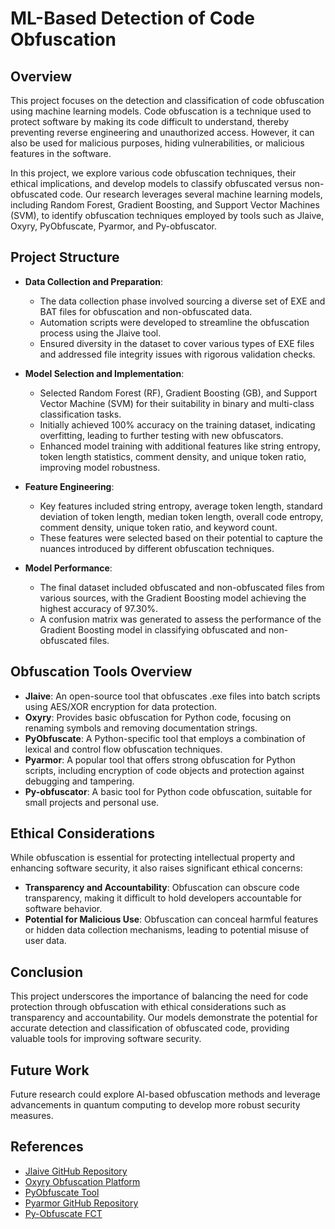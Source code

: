 # ML-Based Detection of Code Obfuscation

## Overview

This project focuses on the detection and classification of code obfuscation using machine learning models. Code obfuscation is a technique used to protect software by making its code difficult to understand, thereby preventing reverse engineering and unauthorized access. However, it can also be used for malicious purposes, hiding vulnerabilities, or malicious features in the software.

In this project, we explore various code obfuscation techniques, their ethical implications, and develop models to classify obfuscated versus non-obfuscated code. Our research leverages several machine learning models, including Random Forest, Gradient Boosting, and Support Vector Machines (SVM), to identify obfuscation techniques employed by tools such as Jlaive, Oxyry, PyObfuscate, Pyarmor, and Py-obfuscator.

## Project Structure

- **Data Collection and Preparation**: 
  - The data collection phase involved sourcing a diverse set of EXE and BAT files for obfuscation and non-obfuscated data.
  - Automation scripts were developed to streamline the obfuscation process using the Jlaive tool.
  - Ensured diversity in the dataset to cover various types of EXE files and addressed file integrity issues with rigorous validation checks.

- **Model Selection and Implementation**:
  - Selected Random Forest (RF), Gradient Boosting (GB), and Support Vector Machine (SVM) for their suitability in binary and multi-class classification tasks.
  - Initially achieved 100% accuracy on the training dataset, indicating overfitting, leading to further testing with new obfuscators.
  - Enhanced model training with additional features like string entropy, token length statistics, comment density, and unique token ratio, improving model robustness.

- **Feature Engineering**:
  - Key features included string entropy, average token length, standard deviation of token length, median token length, overall code entropy, comment density, unique token ratio, and keyword count.
  - These features were selected based on their potential to capture the nuances introduced by different obfuscation techniques.

- **Model Performance**:
  - The final dataset included obfuscated and non-obfuscated files from various sources, with the Gradient Boosting model achieving the highest accuracy of 97.30%.
  - A confusion matrix was generated to assess the performance of the Gradient Boosting model in classifying obfuscated and non-obfuscated files.

## Obfuscation Tools Overview

- **Jlaive**: An open-source tool that obfuscates .exe files into batch scripts using AES/XOR encryption for data protection.
- **Oxyry**: Provides basic obfuscation for Python code, focusing on renaming symbols and removing documentation strings.
- **PyObfuscate**: A Python-specific tool that employs a combination of lexical and control flow obfuscation techniques.
- **Pyarmor**: A popular tool that offers strong obfuscation for Python scripts, including encryption of code objects and protection against debugging and tampering.
- **Py-obfuscator**: A basic tool for Python code obfuscation, suitable for small projects and personal use.

## Ethical Considerations

While obfuscation is essential for protecting intellectual property and enhancing software security, it also raises significant ethical concerns:

- **Transparency and Accountability**: Obfuscation can obscure code transparency, making it difficult to hold developers accountable for software behavior.
- **Potential for Malicious Use**: Obfuscation can conceal harmful features or hidden data collection mechanisms, leading to potential misuse of user data.

## Conclusion

This project underscores the importance of balancing the need for code protection through obfuscation with ethical considerations such as transparency and accountability. Our models demonstrate the potential for accurate detection and classification of obfuscated code, providing valuable tools for improving software security.

## Future Work

Future research could explore AI-based obfuscation methods and leverage advancements in quantum computing to develop more robust security measures.

## References

- [Jlaive GitHub Repository](https://github.com/witchfindertr/Jlaive)
- [Oxyry Obfuscation Platform](https://pyob.oxyry.com/)
- [PyObfuscate Tool](https://pyobfuscate.com/pyd)
- [Pyarmor GitHub Repository](https://github.com/dashingsoft/pyarmor)
- [Py-Obfuscate FCT](https://freecodingtools.org/py-obfuscator)
